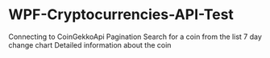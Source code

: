 # WPF-Cryptocurrencies-API-Test
Connecting to CoinGekkoApi
Pagination
Search for a coin from the list
7 day change chart
Detailed information about the coin

